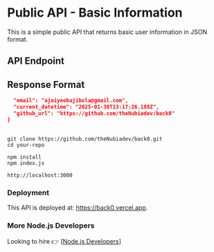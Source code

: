 # Public API - Basic Information

This is a simple public API that returns basic user information in JSON format.

## API Endpoint
<!-- ```json
{
  "email": "ajaiyeobajibola@gmail.com",
  "current_datetime": "2025-01-30T13:17:26.188Z",
  "github_url": "https://github.com/"
}-->
## Response Format
```json {
  "email": "ajaiyeobajibola@gmail.com",
  "current_datetime": "2025-01-30T13:17:26.188Z",
  "github_url": "https://github.com/theNubiadev/back0"
}
```

##

``` shell 
git clone https://github.com/theNubiadev/back0.git
cd your-repo

npm install
npm index.js

http://localhost:3000
```

### Deployment
This API is deployed at:   https://back0.vercel.app.

### More Node.js Developers
Looking to hire  👉 [[Node.js Developers](https://hng.tech/hire/nodejs-developers)]
